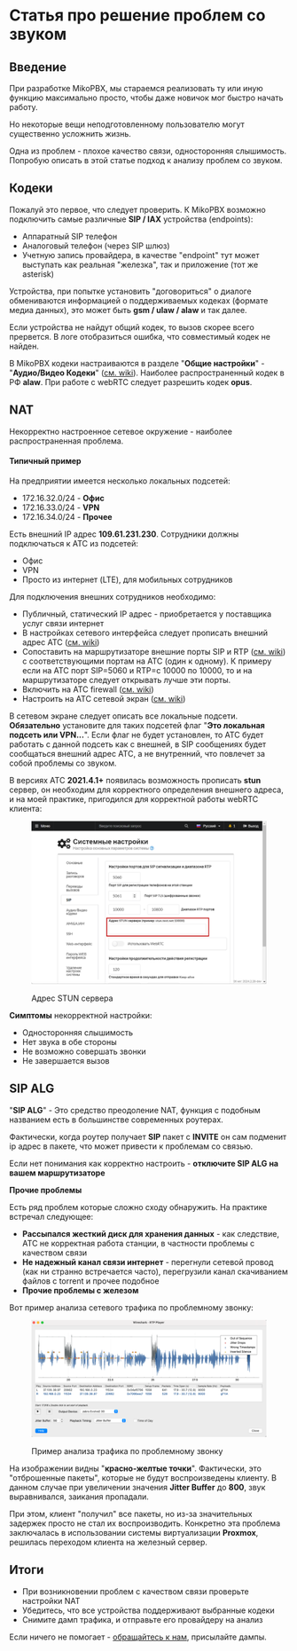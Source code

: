 # Статья про решение проблем со звуком

## **Введение**

При разработке MikoPBX, мы стараемся реализовать ту или иную функцию максимально просто, чтобы даже новичок мог быстро начать работу.

Но некоторые вещи неподготовленному пользователю могут существенно усложнить жизнь.

Одна из проблем - плохое качество связи, односторонняя слышимость. Попробую описать в этой статье подход к анализу проблем со звуком.

## Кодеки <a href="#undefined" id="undefined"></a>

Пожалуй это первое, что следует проверить. К MikoPBX возможно подключить самые различные **SIP / IAX** устройства (endpoints):

* Аппаратный SIP телефон
* Аналоговый телефон (через SIP шлюз)
* Учетную запись провайдера, в качестве "endpoint" тут может выступать как реальная "железка", так и приложение (тот же asterisk)

Устройства, при попытке установить "договориться" о диалоге обмениваются информацией о поддерживаемых кодеках (формате медиа данных), это может быть **gsm / ulaw / alaw** и так далее.

Если устройства не найдут общий кодек, то вызов скорее всего прервется. В логе отобразиться ошибка, что совместимый кодек не найден.

В MikoPBX кодеки настраиваются в разделе "**Общие настройки**" - "**Аудио/Видео Кодеки**" ([см. wiki](../../../manual/system/general-settings.md#audio\_video\_kodeki)). Наиболее распространенный кодек в РФ **alaw**. При работе с webRTC следует разрешить кодек **opus**.

## NAT <a href="#nat" id="nat"></a>

Некорректно настроенное сетевое окружение - наиболее распространенная проблема.

#### **Типичный пример**

На предприятии имеется несколько локальных подсетей:

* 172.16.32.0/24 - **Офис**
* 172.16.33.0/24 - **VPN**
* 172.16.34.0/24 - **Прочее**

Есть внешний IP адрес **109.61.231.230**. Сотрудники должны подключаться к АТС из подсетей:

* Офис
* VPN
* Просто из интернет (LTE), для мобильных сотрудников

Для подключения внешних сотрудников необходимо:

* Публичный, статический IP адрес - приобретается у поставщика услуг связи интернет
* В настройках сетевого интерфейса следует прописать внешний адрес АТС ([см. wiki](../../../manual/connectivity/network.md))
* Сопоставить на маршрутизаторе внешние порты SIP и RTP ([см. wiki](../../../manual/system/general-settings.md#sip)) с соответствующими портам на АТС (один к одному). К примеру если на АТС порт SIP=5060 и RTP=с 10000 по 10000, то и на маршрутизаторе следует открывать лучше эти порты.
* Включить на АТС firewall ([см. wiki](../../../manual/connectivity/))
* Настроить на АТС сетевой экран ([см. wiki](../../../manual/connectivity/firewall.md))

В сетевом экране следует описать все локальные подсети. **Обязательно** установите для таких подсетей флаг "**Это локальная подсеть или VPN...**". Если флаг не будет установлен, то АТС будет работать с данной подсеть как с внешней, в SIP сообщениях будет сообщаться внешний адрес АТС, а не внутренний, что повлечет за собой проблемы со звуком.

В версиях АТС **2021.4.1+** появилась возможность прописать **stun** сервер, он необходим для корректного определения внешнего адреса, и на моей практике, пригодился для корректной работы webRTC клиента:

<figure><img src="../../../.gitbook/assets/stunAddress.png" alt=""><figcaption><p>Адрес STUN сервера</p></figcaption></figure>

**Симптомы** некорректной настройки:

* Односторонняя слышимость
* Нет звука в обе стороны
* Не возможно совершать звонки
* Не завершается вызов

## **SIP ALG**

"**SIP ALG**" - Это средство преодоление NAT, функция с подобным названием есть в большинстве современных роутерах.

Фактически, когда роутер получает **SIP** пакет с **INVITE** он сам подменит ip адрес в пакете, что может привести к проблемам со связью.

Если нет понимания как корректно настроить - **отключите SIP ALG на вашем маршрутизаторе**

**Прочие проблемы**

Есть ряд проблем которые сложно сходу обнаружить. На практике встречал следующее:

* **Рассыпался жесткий диск для хранения данных** - как следствие, АТС не корректная работа станции, в частности проблемы с качеством связи
* **Не надежный канал связи интернет** - перегнули сетевой провод (как ни странно встречается часто), перегрузили канал скачиванием файлов с torrent и прочее подобное
* **Прочие проблемы с железом**

Вот пример анализа сетевого трафика по проблемному звонку:

<figure><img src="../../../.gitbook/assets/image (34).png" alt=""><figcaption><p>Пример анализа трафика по проблемному звонку</p></figcaption></figure>

На изображении видны "**красно-желтые точки**". Фактически, это "отброшенные пакеты", которые не будут воспроизведены клиенту. В данном случае при увеличении значения **Jitter Buffer** до **800**, звук выравнивался, заикания пропадали.

При этом, клиент "получил" все пакеты, но из-за значительных задержек просто не стал их воспроизводить. Конкретно эта проблема заключалась в использовании системы виртуализации **Proxmox**, решилась переходом клиента на железный сервер.

## **Итоги**

* При возникновении проблем с качеством связи проверьте настройки NAT
* Убедитесь, что все устройства поддерживают выбранные кодеки
* Снимите дамп трафика, и отправьте его провайдеру на анализ

Если ничего не помогает - [обращайтесь к нам](https://qa.mikopbx.com/), присылайте дампы.
